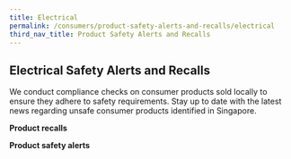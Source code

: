 ```yaml
---
title: Electrical
permalink: /consumers/product-safety-alerts-and-recalls/electrical
third_nav_title: Product Safety Alerts and Recalls
---
```

## Electrical Safety Alerts and Recalls
We conduct compliance checks on consumer products sold locally to ensure they adhere to safety requirements. Stay up to date with the latest news regarding unsafe consumer products identified in Singapore.

**Product recalls**

**Product safety alerts**
